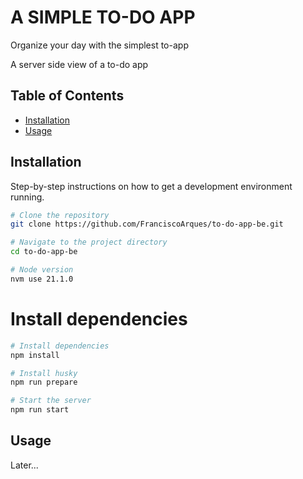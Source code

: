 # A SIMPLE TO-DO APP

Organize your day with the simplest to-app

A server side view of a to-do app

## Table of Contents

- [Installation](#installation)
- [Usage](#usage)
<!-- - [Features](#features)
- [Configuration](#configuration) -->

## Installation

Step-by-step instructions on how to get a development environment running.

```bash
# Clone the repository
git clone https://github.com/FranciscoArques/to-do-app-be.git
```

```bash
# Navigate to the project directory
cd to-do-app-be
```

```bash
# Node version
nvm use 21.1.0
```

# Install dependencies

```bash
# Install dependencies
npm install
```

```bash
# Install husky
npm run prepare
```

```bash
# Start the server
npm run start
```

## Usage

Later...

